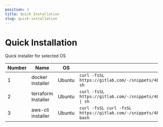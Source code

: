```yaml
---
position: 1
title: Quick Installation
slug: quick-installation
---
```


# Quick Installation

Quick installer for selected OS

| Number | Name                 | OS      | Link                                                                                  |
|--------|----------------------|---------|---------------------------------------------------------------------------------------|
| 1      | docker installer     | Ubuntu  | `curl -fsSL https://gitlab.com/-/snippets/4844452/raw/main/install_docker.sh \| sh`    |
| 2      | terraform Installer  | Ubuntu  | `curl -fsSL https://gitlab.com/-/snippets/4859488/raw/main/install_terraform.sh \| sh` |
| 3      | aws-cli installer  | Ubuntu  | `curl -fsSL curl -fsSL https://gitlab.com/-/snippets/4859498/raw/main/install_awscli.sh \| bash` |
